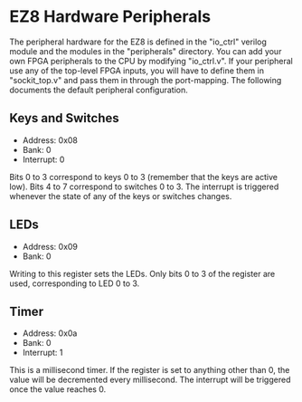 # EZ8 Hardware Peripherals

The peripheral hardware for the EZ8 is defined in the "io\_ctrl" verilog
module and the modules in the "peripherals" directory. You can add your own
FPGA peripherals to the CPU by modifying "io\_ctrl.v". If your peripheral use
any of the top-level FPGA inputs, you will have to define them in "sockit\_top.v"
and pass them in through the port-mapping. The following documents the default
peripheral configuration.

## Keys and Switches

 * Address: 0x08
 * Bank: 0
 * Interrupt: 0

Bits 0 to 3 correspond to keys 0 to 3 (remember that the keys are active low).
Bits 4 to 7 correspond to switches 0 to 3. The interrupt is triggered whenever
the state of any of the keys or switches changes.

## LEDs

 * Address: 0x09
 * Bank: 0

Writing to this register sets the LEDs. Only bits 0 to 3 of the register are
used, corresponding to LED 0 to 3.

## Timer

 * Address: 0x0a
 * Bank: 0
 * Interrupt: 1

This is a millisecond timer. If the register is set to anything other than 0,
the value will be decremented every millisecond. The interrupt will be
triggered once the value reaches 0.
